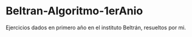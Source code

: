 # Beltran-Algoritmo-1erAnio
Ejercicios dados  en primero año en el instituto Beltrán, resueltos por mi.
